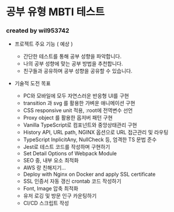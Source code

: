 # 공부 유형 MBTI 테스트

### created by wil953742

- 프로젝트 주요 기능 ( 예상 )

  - 간단한 테스트를 통해 공부 성향을 파악합니다.
  - 나의 공부 성향에 맞는 공부 방법을 추천합니다.
  - 친구들과 공유하며 공부 성향을 공유할 수 있습니다.

- 기술적 도전 목표

  - PC와 모바일에 모두 자연스러운 반응형 UI를 구현
  - transition 과 svg 를 활용한 가벼운 애니메이션 구현
  - CSS responsive unit 적용, :root에 전역변수 선언
  - Proxy object 를 활용한 옵저버 패턴 구현
  - Vanilla TypeScript로 컴포넌트와 중앙상태관리 구현
  - History API, URL path, NGINX 옵션으로 URL 접근관리 및 라우팅
  - TypeScript InplicitAny, NullCheck 등, 엄격한 TS 문법 준수
  - Jest로 테스트 코드를 작성하며 구현하기
  - Set Detail Options of Webpack Module
  - SEO 중, 내부 요소 최적화
  - AWS 랑 친해지기...
  - Deploy with Nginx on Docker and apply SSL certificate
  - SSL 인증서 자동 갱신 crontab 코드 작성하기
  - Font, Image 압축 최적화
  - 유저 로깅 및 방문 인구 카운팅하기
  - CI/CD 스크립트 작성
